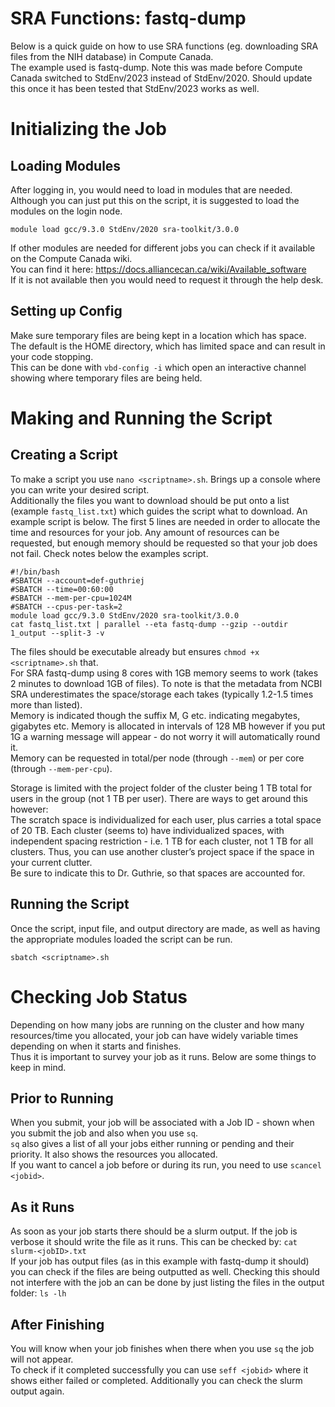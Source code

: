 # SRA Functions: fastq-dump
Below is a quick guide on how to use SRA functions (eg. downloading SRA files from the NIH database) in Compute Canada.  
The example used is fastq-dump. 
Note this was made before Compute Canada switched to StdEnv/2023 instead of StdEnv/2020. Should update this once it has been tested that StdEnv/2023 works as well. 

# Initializing the Job

## Loading Modules
After logging in, you would need to load in modules that are needed.  
Although you can just put this on the script, it is suggested to load the modules on the login node.  
```
module load gcc/9.3.0 StdEnv/2020 sra-toolkit/3.0.0
```
If other modules are needed for different jobs you can check if it available on the Compute Canada wiki.  
You can find it here: https://docs.alliancecan.ca/wiki/Available_software  
If it is not available then you would need to request it through the help desk.

## Setting up Config
Make sure temporary files are being kept in a location which has space.  
The default is the HOME directory, which has limited space and can result in your code stopping.  
This can be done with `vbd-config -i` which open an interactive channel showing where temporary files are being held.

# Making and Running the Script

## Creating a Script
To make a script you use `nano <scriptname>.sh`. Brings up a console where you can write your desired script.  
Additionally the files you want to download should be put onto a list (example `fastq_list.txt`) which guides the script what to download. 
An example script is below. The first 5 lines are needed in order to allocate the time and resources for your job. Any amount of resources can be requested, but enough memory should be requested so that your job does not fail. Check notes below the examples script. 
```
#!/bin/bash
#SBATCH --account=def-guthriej
#SBATCH --time=00:60:00
#SBATCH --mem-per-cpu=1024M
#SBATCH --cpus-per-task=2
module load gcc/9.3.0 StdEnv/2020 sra-toolkit/3.0.0
cat fastq_list.txt | parallel --eta fastq-dump --gzip --outdir 1_output --split-3 -v
```
The files should be executable already but ensures `chmod +x <scriptname>.sh` that.  
For SRA fastq-dump using 8 cores with 1GB memory seems to work (takes 2 minutes to download 1GB of files). To note is that the metadata from NCBI SRA underestimates the space/storage each takes (typically 1.2-1.5 times more than listed).   
Memory is indicated though the suffix M, G etc. indicating megabytes, gigabytes etc. Memory is allocated in intervals of 128 MB however if you put 1G a warning message will appear - do not worry it will automatically round it.  
Memory can be requested in total/per node (through `--mem`) or per core (through `--mem-per-cpu`).  

Storage is limited with the project folder of the cluster being 1 TB total for users in the group (not 1 TB per user). There are ways to get around this however:  
The scratch space is individualized for each user, plus carries a total space of 20 TB. 
Each cluster (seems to) have individualized spaces, with independent spacing restriction - i.e. 1 TB for each cluster, not 1 TB for all clusters. Thus, you can use another cluster’s project space if the space in your current clutter.  
Be sure to indicate this to Dr. Guthrie, so that spaces are accounted for.  

## Running the Script
Once the script, input file, and output directory are made, as well as having the appropriate modules loaded the script can be run.  
```
sbatch <scriptname>.sh
```

# Checking Job Status
Depending on how many jobs are running on the cluster and how many resources/time you allocated, your job can have widely variable times depending on when it starts and finishes.  
Thus it is important to survey your job as it runs.  Below are some things to keep in mind.  

## Prior to Running
When you submit, your job will be associated with a Job ID - shown when you submit the job and also when you use `sq`.  
`sq` also gives a list of all your jobs either running or pending and their priority. It also shows the resources you allocated.  
If you want to cancel a job before or during its run, you need to use `scancel <jobid>`. 

## As it Runs
As soon as your job starts there should be a slurm output. If the job is verbose it should write the file as it runs. This can be checked by:
`cat slurm-<jobID>.txt`  
If your job has output files (as in this example with fastq-dump it should) you can check if the files are being outputted as well. Checking this should not interfere with the job an can be done by just listing the files in the output folder: `ls -lh`  

## After Finishing 
You will know when your job finishes when there when you use `sq` the job will not appear.  
To check if it completed successfully you can use `seff <jobid>` where it shows either failed or completed. Additionally you can check the slurm output again. 
